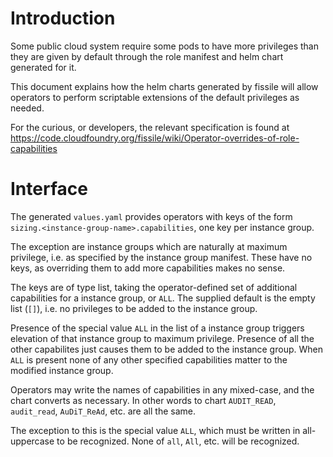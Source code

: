 # Introduction

Some public cloud system require some pods to have more privileges
than they are given by default through the role manifest and helm
chart generated for it.

This document explains how the helm charts generated by fissile will
allow operators to perform scriptable extensions of the default
privileges as needed.

For the curious, or developers, the relevant specification is found at
https://code.cloudfoundry.org/fissile/wiki/Operator-overrides-of-role-capabilities

# Interface

The generated `values.yaml` provides operators with keys of the form
`sizing.<instance-group-name>.capabilities`, one key per instance group.

The exception are instance groups which are naturally at maximum privilege,
i.e. as specified by the instance group manifest. These have no keys, as
overriding them to add more capabilities makes no sense.

The keys are of type list, taking the operator-defined set of additional
capabilities for a instance group, or `ALL`. The supplied default is the empty
list (`[]`), i.e. no privileges to be added to the instance group.

Presence of the special value `ALL` in the list of a instance group triggers
elevation of that instance group to maximum privilege. Presence of all the
other capabilites just causes them to be added to the instance group. When
`ALL` is present none of any other specified capabilities matter to the
modified instance group.

Operators may write the names of capabilities in any mixed-case, and the chart
converts as necessary. In other words to chart `AUDIT_READ`, `audit_read`,
`AuDiT_ReAd`, etc. are all the same.

The exception to this is the special value `ALL`, which must be written in
all-uppercase to be recognized. None of `all`, `All`, etc. will be recognized.
